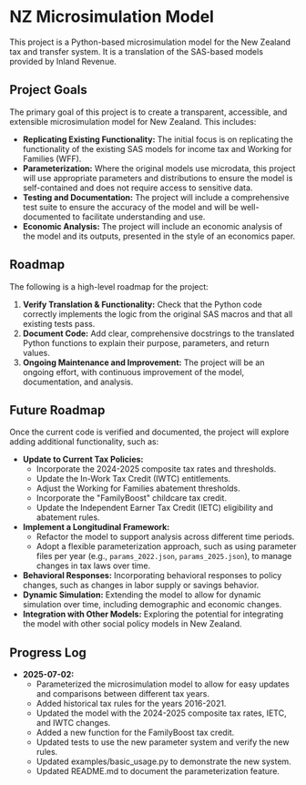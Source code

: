 # NZ Microsimulation Model

This project is a Python-based microsimulation model for the New Zealand tax and transfer system. It is a translation of the SAS-based models provided by Inland Revenue.

## Project Goals

The primary goal of this project is to create a transparent, accessible, and extensible microsimulation model for New Zealand. This includes:

*   **Replicating Existing Functionality:** The initial focus is on replicating the functionality of the existing SAS models for income tax and Working for Families (WFF).
*   **Parameterization:** Where the original models use microdata, this project will use appropriate parameters and distributions to ensure the model is self-contained and does not require access to sensitive data.
*   **Testing and Documentation:** The project will include a comprehensive test suite to ensure the accuracy of the model and will be well-documented to facilitate understanding and use.
*   **Economic Analysis:** The project will include an economic analysis of the model and its outputs, presented in the style of an economics paper.

## Roadmap

The following is a high-level roadmap for the project:

1.  **Verify Translation & Functionality:** Check that the Python code correctly implements the logic from the original SAS macros and that all existing tests pass.
2.  **Document Code:** Add clear, comprehensive docstrings to the translated Python functions to explain their purpose, parameters, and return values.
3.  **Ongoing Maintenance and Improvement:** The project will be an ongoing effort, with continuous improvement of the model, documentation, and analysis.

## Future Roadmap

Once the current code is verified and documented, the project will explore adding additional functionality, such as:

*   **Update to Current Tax Policies:**
    *   Incorporate the 2024-2025 composite tax rates and thresholds.
    *   Update the In-Work Tax Credit (IWTC) entitlements.
    *   Adjust the Working for Families abatement thresholds.
    *   Incorporate the "FamilyBoost" childcare tax credit.
    *   Update the Independent Earner Tax Credit (IETC) eligibility and abatement rules.
*   **Implement a Longitudinal Framework:**
    *   Refactor the model to support analysis across different time periods.
    *   Adopt a flexible parameterization approach, such as using parameter files per year (e.g., `params_2022.json`, `params_2025.json`), to manage changes in tax laws over time.
*   **Behavioral Responses:** Incorporating behavioral responses to policy changes, such as changes in labor supply or savings behavior.
*   **Dynamic Simulation:** Extending the model to allow for dynamic simulation over time, including demographic and economic changes.
*   **Integration with Other Models:** Exploring the potential for integrating the model with other social policy models in New Zealand.

## Progress Log

*   **2025-07-02:**
    *   Parameterized the microsimulation model to allow for easy updates and comparisons between different tax years.
    *   Added historical tax rules for the years 2016-2021.
    *   Updated the model with the 2024-2025 composite tax rates, IETC, and IWTC changes.
    *   Added a new function for the FamilyBoost tax credit.
    *   Updated tests to use the new parameter system and verify the new rules.
    *   Updated examples/basic_usage.py to demonstrate the new system.
    *   Updated README.md to document the parameterization feature.
